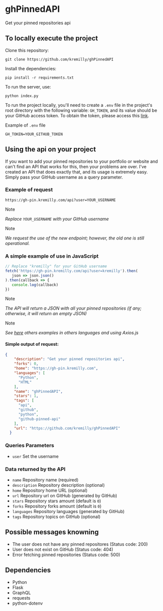 # ghPinnedAPI

Get your pinned repositories api

## To locally execute the project

Clone this repository:

```shell
git clone https://github.com/kremilly/ghPinnedAPI
```

Install the dependencies:

```shell
pip install -r requirements.txt
```

To run the server, use:

```shell
python index.py
```

To run the project locally, you'll need to create a `.env` file in the project's root directory with the following variable: `GH_TOKEN`, and its value should be your GitHub access token. To obtain the token, please access this [link](https://docs.github.com/authentication/keeping-your-account-and-data-secure/managing-your-personal-access-tokens).

Example of `.env` file

```.env
GH_TOKEN=YOUR_GITHUB_TOKEN
```

## Using the api on your project

If you want to add your pinned repositories to your portfolio or website and can't find an API that works for this, then your problems are over. I've created an API that does exactly that, and its usage is extremely easy. Simply pass your GitHub username as a query parameter.

### Example of request

```shell
https://gh-pin.kremilly.com/api?user=YOUR_USERNAME
```

> [!note]
> *Replace `YOUR_USERNAME` with your GitHub username*

> [!note]
> *We request the use of the new endpoint; however, the old one is still operational.*

### A simple example of use in JavaScript

```javascript
// Replace "kremilly" for your GitHub username
fetch('https://gh-pin.kremilly.com/api?user=kremilly').then(
   json => json.json()
).then(callback => { 
   console.log(callback) 
})
```

> [!note]
> *The API will return a JSON with all your pinned repositories (if any; otherwise, it will return an empty JSON)*

> [!note]
> *See [here](https://github.com/kremilly/ghPinnedAPI/tree/main/examples) others examples in others languages and using Axios.js*

#### Simple output of request:

```json
{
    "description": "Get your pinned repositories api",
    "forks": 0,
    "home": "https://gh-pin.kremilly.com",
    "languages": [
      "Python",
      "HTML"
    ],
    "name": "ghPinnedAPI",
    "stars": 1,
    "tags": [
      "api",
      "github",
      "python",
      "github-pinned-api"
    ],
    "url": "https://github.com/kremilly/ghPinnedAPI"
  }
```

### Queries Parameters

* `user` Set the username

### Data returned by the API

* `name` Repository name (required)
* `description` Repository description (optional)
* `home` Repository home URL (optional)
* `url` Repository url on GitHub (generated by GitHub)
* `stars` Repository stars amount (default is `0`)
* `forks` Repository forks amount (default is `0`)
* `languages` Repository languages (generated by GitHub)
* `tags` Repository topics on GitHub (optional)

## Possible messages knowning

* The user does not have any pinned repositores (Status code: 200)
* User does not exist on GitHub (Status code: 404)
* Error fetching pinned repositories (Status code: 500)

## Dependencies

* Python
* Flask
* GraphQL
* requests
* python-dotenv
